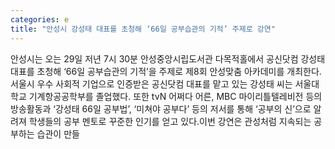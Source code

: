 ```yaml
---
categories: e
title: "안성시 강성태 대표를 초청해 ‘66일 공부습관의 기적’ 주제로 강연"
---
```

안성시는 오는 29일 저년 7시 30분 안성중앙시립도서관 다목적홀에서 공신닷컴 강성태 대표를 초청해 ‘66일 공부습관의 기적’을 주제로 제8회 안성맞춤 아카데미를 개최한다.서울시 우수 사회적 기업으로 인증받은 공신닷컴 대표를 맡고 있는 강성태 씨는 서울대학교 기계항공공학부를 졸업했다. 또한 tvN 어쩌다 어른, MBC 마이리틀텔레비전 등의 방송활동과 ‘강성태 66일 공부법’, ‘미쳐야 공부다’ 등의 저서를 통해 ‘공부의 신’으로 알려져 학생들의 공부 멘토로 꾸준한 인기를 얻고 있다.이번 강연은 관성처럼 지속되는 공부하는 습관이 만들